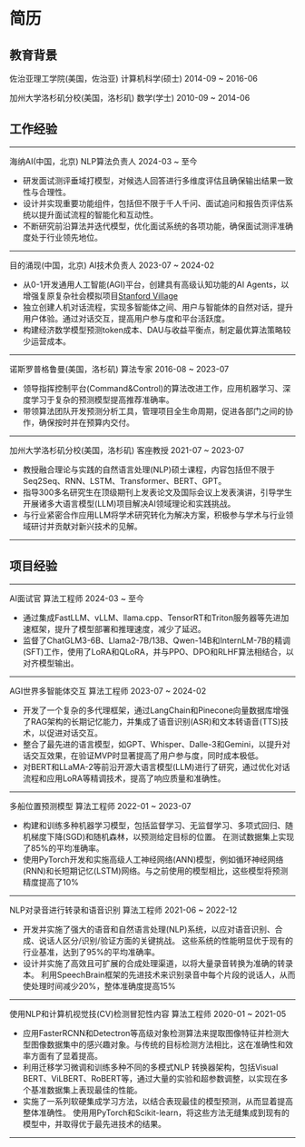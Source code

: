# 简历

## 教育背景

佐治亚理工学院(美国，佐治亚)
计算机科学(硕士)
2014-09 ~ 2016-06

加州大学洛杉矶分校(美国，洛杉矶)
数学(学士)
2010-09 ~ 2014-06

## 工作经验

---
海纳AI(中国，北京)
NLP算法负责人
2024-03 ~ 至今

- 研发面试测评垂域打模型，对候选人回答进行多维度评估且确保输出结果一致性与合理性。
- 设计并实现重要功能组件，包括但不限于千人千问、面试追问和报告页评估系统以提升面试流程的智能化和互动性。
- 不断研究前沿算法并迭代模型，优化面试系统的各项功能，确保面试测评准确度处于行业领先地位。

---

目的涌现(中国，北京)
AI技术负责人
2023-07 ~ 2024-02

- 从0-1开发通用人工智能(AGI)平台，创建具有高级认知功能的AI Agents，以增强复原复杂社会模拟项目[Stanford Village](https://arxiv.org/abs/2304.03442)
- 独立创建人机对话流程，实现多智能体之间、用户与智能体的自然对话，提升用户体验。通过对话交互，提高用户参与度和平台活跃度。
- 构建经济数学模型预测token成本、DAU与收益平衡点，制定最优算法策略较少运营成本。

---

诺斯罗普格鲁曼(美国，洛杉矶)
算法专家
2016-08 ~ 2023-07

- 领导指挥控制平台(Command&Control)的算法改进工作，应用机器学习、深度学习于复杂的预测模型提高推荐准确率。
- 带领算法团队开发预测分析工具，管理项目全生命周期，促进各部门之间的协作，确保按时并在预算内交付。

---

加州大学洛杉矶分校(美国，洛杉矶)
客座教授
2021-07 ~ 2023-07

- 教授融合理论与实践的自然语言处理(NLP)硕士课程，内容包括但不限于Seq2Seq、RNN、LSTM、Transformer、BERT、GPT。
- 指导300多名研究生在顶级期刊上发表论文及国际会议上发表演讲，引导学生开展诸多大语言模型(LLM)项目解决AI领域理论和实践挑战。
- 与行业紧密合作应用LLM将学术研究转化为解决方案，积极参与学术与行业领域研讨并贡献对新兴技术的见解。

---

## 项目经验

---

AI面试官
算法工程师
2024-03 ~ 至今

- 通过集成FastLLM、vLLM、llama.cpp、TensorRT和Triton服务器等先进加速框架，提升了模型部署和推理速度，减少了延迟。
- 监督了ChatGLM3-6B、Llama2-7B/13B、Qwen-14B和InternLM-7B的精调(SFT)工作，使用了LoRA和QLoRA，并与PPO、DPO和RLHF算法相结合，以对齐模型输出。

---

AGI世界多智能体交互
算法工程师
2023-07 ~ 2024-02

- 开发了一个复杂的多代理框架，通过LangChain和Pinecone向量数据库增强了RAG架构的长期记忆能力，并集成了语音识别(ASR)和文本转语音(TTS)技术，以促进对话交互。
- 整合了最先进的语言模型，如GPT、Whisper、Dalle-3和Gemini，以提升对话交互效果，在验证MVP时显著提高了用户参与度，同时成本极低。
- 对BERT和LLaMA-2等前沿开源大语言模型(LLM)进行了研究，通过优化对话流程和应用LoRA等精调技术，提高了响应质量和准确性。

---

多船位置预测模型
算法工程师
2022-01 ~ 2023-07

- 构建和训练多种机器学习模型，包括监督学习、无监督学习、多项式回归、随机梯度下降(SGD)和随机森林，以预测给定目标的位置。 在测试数据集上实现了85%的平均准确率。
- 使用PyTorch开发和实施高级人工神经网络(ANN)模型，例如循环神经网络(RNN)和长短期记忆(LSTM)网络。与之前使用的模型相比，这些模型将预测精度提高了10%

---

NLP对录音进行转录和语音识别
算法工程师
2021-06 ~ 2022-12

- 开发并实施了强大的语音和自然语言处理(NLP)系统，以应对语音识别、合成、说话人区分/识别/验证方面的关键挑战。 这些系统的性能明显优于现有的行业基准，达到了95%的平均准确率。
- 设计并实施了高效且可扩展的合成处理渠道，以将大量录音转换为准确的转录本。 利用SpeechBrain框架的先进技术来识别录音中每个片段的说话人，从而使处理时间减少20%，整体准确度提高15%

---

使用NLP和计算机视觉技(CV)检测冒犯性内容
算法工程师
2020-01 ~ 2021-05

- 应用FasterRCNN和Detectron等高级对象检测算法来提取图像特征并检测大型图像数据集中的感兴趣对象。与传统的目标检测方法相比，这在准确性和效率方面有了显着提高。
- 利用迁移学习微调和训练多种不同的多模式NLP 转换器架构，包括Visual BERT、ViLBERT、RoBERT等，通过大量的实验和超参数调整，以实现在多个基准数据集上表现最佳的性能。
- 实施了一系列软硬集成学习方法，以结合表现最佳的模型预测，从而显着提高整体准确性。 使用用PyTorch和Scikit-learn，将这些方法无缝集成到现有的模型中，并取得优于最先进技术的结果。

---
